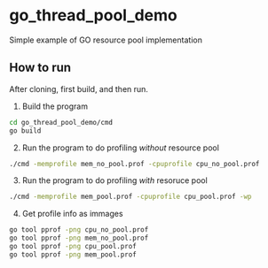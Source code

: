 # go_thread_pool_demo

Simple example of GO resource pool implementation

## How to run

After cloning, first build, and then run.

1. Build the program

```sh
cd go_thread_pool_demo/cmd
go build
```

2. Run the program to do profiling *without* resource pool

```sh
./cmd -memprofile mem_no_pool.prof -cpuprofile cpu_no_pool.prof
```

3. Run the program to do profiling *with* resoruce pool

```sh
./cmd -memprofile mem_pool.prof -cpuprofile cpu_pool.prof -wp
```

4. Get profile info as immages

```sh
go tool pprof -png cpu_no_pool.prof
go tool pprof -png mem_no_pool.prof
go tool pprof -png cpu_pool.prof
go tool pprof -png mem_pool.prof
```
